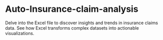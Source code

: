 # Auto-Insurance-claim-analysis
Delve into the Excel file to discover insights and trends in insurance claims data. See how Excel transforms complex datasets into actionable visualizations.
